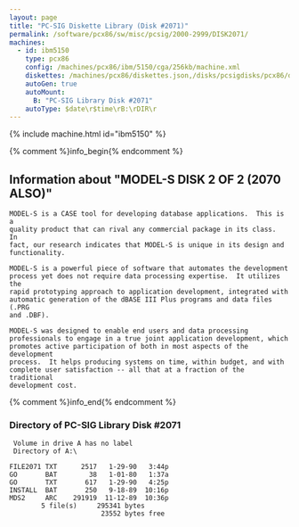 ```yaml
---
layout: page
title: "PC-SIG Diskette Library (Disk #2071)"
permalink: /software/pcx86/sw/misc/pcsig/2000-2999/DISK2071/
machines:
  - id: ibm5150
    type: pcx86
    config: /machines/pcx86/ibm/5150/cga/256kb/machine.xml
    diskettes: /machines/pcx86/diskettes.json,/disks/pcsigdisks/pcx86/diskettes.json
    autoGen: true
    autoMount:
      B: "PC-SIG Library Disk #2071"
    autoType: $date\r$time\rB:\rDIR\r
---
```


{% include machine.html id="ibm5150" %}

{% comment %}info_begin{% endcomment %}

## Information about "MODEL-S DISK 2 OF 2 (2070 ALSO)"

    MODEL-S is a CASE tool for developing database applications.  This is a
    quality product that can rival any commercial package in its class.  In
    fact, our research indicates that MODEL-S is unique in its design and
    functionality.
    
    MODEL-S is a powerful piece of software that automates the development
    process yet does not require data processing expertise.  It utilizes the
    rapid prototyping approach to application development, integrated with
    automatic generation of the dBASE III Plus programs and data files (.PRG
    and .DBF).
    
    MODEL-S was designed to enable end users and data processing
    professionals to engage in a true joint application development, which
    promotes active participation of both in most aspects of the development
    process.  It helps producing systems on time, within budget, and with
    complete user satisfaction -- all that at a fraction of the traditional
    development cost.
{% comment %}info_end{% endcomment %}


### Directory of PC-SIG Library Disk #2071

     Volume in drive A has no label
     Directory of A:\

    FILE2071 TXT      2517   1-29-90   3:44p
    GO       BAT        38   1-01-80   1:37a
    GO       TXT       617   1-29-90   4:25p
    INSTALL  BAT       250   9-18-89  10:16p
    MDS2     ARC    291919  11-12-89  10:36p
            5 file(s)     295341 bytes
                           23552 bytes free
